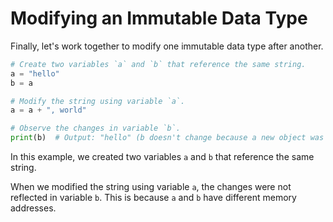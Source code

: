 # Modifying an Immutable Data Type

Finally, let's work together to modify one immutable data type after another.

```python
# Create two variables `a` and `b` that reference the same string.
a = "hello"
b = a

# Modify the string using variable `a`.
a = a + ", world"

# Observe the changes in variable `b`.
print(b)  # Output: "hello" (b doesn't change because a new object was created when modifying the string)
```

In this example, we created two variables `a` and `b` that reference the same string.

When we modified the string using variable `a`, the changes were not reflected in variable `b`. This is because `a` and `b` have different memory addresses.
